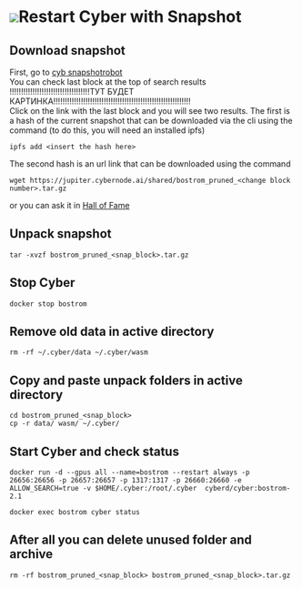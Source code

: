 # ![](https://ipfs.io/ipfs/QmWeAd87fZm1pMYyX9BmhnTrXYKCZLoyzMJMcSwNHfB6gU)Restart Cyber with Snapshot
## Download snapshot
First, go to [cyb snapshotrobot](https://cyb.ai/network/bostrom/contract/bostrom137p3ll78yrlw3gtfltgwhdkz0qxke4z6mt9qe6)  
You can check last block at the top of search results  
!!!!!!!!!!!!!!!!!!!!!!!!!!!!!!!!!!!ТУТ БУДЕТ КАРТИНКА!!!!!!!!!!!!!!!!!!!!!!!!!!!!!!!!!!!!!!!!!!!!!!!!!!!!!!!!!!!!  
Сlick on the link with the last block and you will see two results. The first is a hash of the current snapshot that can be downloaded via the cli using the command (to do this, you will need an 
installed ipfs)
```
ipfs add <insert the hash here>
```
The second hash is an url link that can be downloaded using the command
```
wget https://jupiter.cybernode.ai/shared/bostrom_pruned_<change block number>.tar.gz
```
or you can ask it in [Hall of Fame](https://t.me/fameofcyber)
## Unpack snapshot
```
tar -xvzf bostrom_pruned_<snap_block>.tar.gz
```
## Stop Cyber 
```
docker stop bostrom
```
## Remove old data in active directory
```
rm -rf ~/.cyber/data ~/.cyber/wasm
```
## Copy and paste unpack folders in active directory
```
cd bostrom_pruned_<snap_block>
cp -r data/ wasm/ ~/.cyber/
```
## Start Cyber and check status  
```
docker run -d --gpus all --name=bostrom --restart always -p 26656:26656 -p 26657:26657 -p 1317:1317 -p 26660:26660 -e ALLOW_SEARCH=true -v $HOME/.cyber:/root/.cyber  cyberd/cyber:bostrom-2.1

docker exec bostrom cyber status
```
## After all you can delete unused folder and archive
```
rm -rf bostrom_pruned_<snap_block> bostrom_pruned_<snap_block>.tar.gz
```

